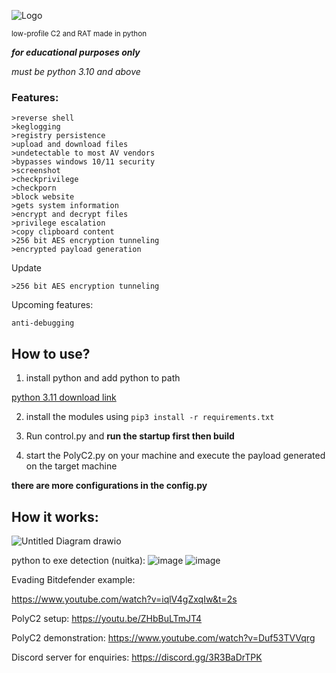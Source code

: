 ![Logo](https://user-images.githubusercontent.com/93959737/227761863-3b2efb48-5933-4eb1-9442-1b3855594855.png)

<small>low-profile C2 and RAT made in python</small>

***for educational purposes only***

*must be python 3.10 and above*

### Features:

```
>reverse shell
>keglogging
>registry persistence
>upload and download files
>undetectable to most AV vendors
>bypasses windows 10/11 security
>screenshot
>checkprivilege
>checkporn
>block website
>gets system information
>encrypt and decrypt files 
>privilege escalation
>copy clipboard content
>256 bit AES encryption tunneling
>encrypted payload generation
``` 

Update
```
>256 bit AES encryption tunneling
```

Upcoming features:
```
anti-debugging
```

## **How to use?**



1. install python and add python to path

 [python 3.11 download link](https://www.python.org/downloads/release/python-3113/)


2. install the modules using 
```pip3 install -r requirements.txt```


3. Run control.py and **run the startup first then build**


4. start the PolyC2.py on your machine and execute the payload generated on the target machine


**there are more configurations in the config.py**



## **How it works:**

![Untitled Diagram drawio](https://user-images.githubusercontent.com/93959737/227842545-05f3a8ed-c946-49d5-bea3-60ccd8cffc8b.png)


python to exe detection (nuitka):
![image](https://user-images.githubusercontent.com/93959737/222945408-82b23489-eda3-4b32-b3cd-4f3498683d22.png)
![image](https://user-images.githubusercontent.com/93959737/227819565-e770a928-0f1e-4cd7-823d-67f08948a68b.png)


Evading Bitdefender example:

https://www.youtube.com/watch?v=iqlV4gZxqIw&t=2s

PolyC2 setup:
https://youtu.be/ZHbBuLTmJT4


PolyC2 demonstration:
https://www.youtube.com/watch?v=Duf53TVVqrg


Discord server for enquiries:
https://discord.gg/3R3BaDrTPK
